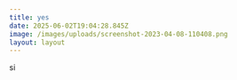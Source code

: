 ```yaml
---
title: yes
date: 2025-06-02T19:04:28.845Z
image: /images/uploads/screenshot-2023-04-08-110408.png
layout: layout
---
```

s﻿i
